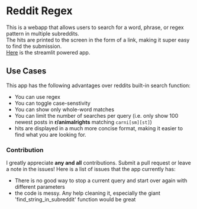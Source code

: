 # Reddit Regex
This is a webapp that allows users to search for a word, phrase, or regex pattern in multiple subreddits.  
The hits are printed to the screen in the form of a link, making it super easy to find the submission.  
[Here](https://greppit.streamlit.app/) is the streamlit powered app.  
## Use Cases
This app has the following advantages over reddits built-in search function:
* You can use regex
* You can toggle case-senstivity
* You can show only whole-word matches
* You can limit the number of searches per query (i.e. only show 100 newest posts in **r/animalrights** matching `carni[sm][st]`)
* hits are displayed in a much more concise format, making it easier to find what you are looking for.
### Contribution
I greatly appreciate **any and all** contributions.  Submit a pull request or leave a note in the issues!  Here is a list of issues that the app currently has:  
* There is no good way to stop a current query and start over again with different parameters
* the code is messy.  Any help cleaning it, especially the giant 'find_string_in_subreddit' function would be great

